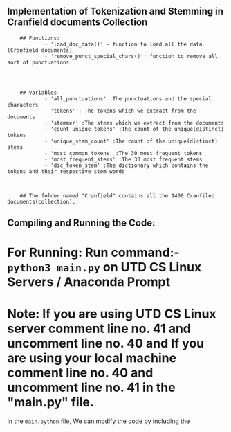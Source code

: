 <!-- // This code Is written by Shivam Gupta(SXG190040) -->
<!-- Information Retrieval (CS 6322.001) Assignment 1(Tokenization and Stemming) -->

## Implementation of Tokenization and Stemming in Cranfield documents Collection

        
        ## Functions:
                - 'load_doc_data()' - function to load all the data (Cranfield documents)
                - 'remove_punct_special_chars()': function to remove all sort of punctuations

     


        ## Variables
                - 'all_punctuations' :The punctuations and the special characters
                - 'tokens' : The tokens which we extract from the documents
                - 'stemmer' :The stems which we extract from the documents
                - 'count_unique_tokens' :The count of the unique(distinct) tokens
                - 'unique_stem_count' :The count of the unique(distinct) stems
                - 'most_common_tokens' :The 30 most frequent tokens
                - 'most_frequent_stems' :The 30 most frequent stems
                - 'dic_token_stem' :The dictionary which contains the tokens and their respective stem words

                

        ## The folder named "Cranfield" contains all the 1400 Cranfiled documents(collection).


## Compiling and Running the Code:

# For Running: Run command:- ```python3 main.py``` on UTD CS Linux Servers / Anaconda Prompt

# Note: If you are using UTD CS Linux server comment line no. 41 and uncomment line no. 40 and If you are using your local machine comment line no. 40 and uncomment line no. 41 in the "main.py" file.


In the ```main.python``` file, We can modify the code by including the <TITLE> tags data as well along with the <TEXT> tags data.
The results will be displayed as follows:

## Results

#----------------------------------Tokenization of Cranfield Documents-------------------------------- #
The number of tokens in the Cranfield text collection are:
 201520
The number of unique words in the Cranfield text collection are:
 8514
The number of words that occur only once in the Cranfield text collection are:
 3551
The 30 most frequent words in the Cranfield text collection and their respective frequency are:

('the', 18682)
('of', 11312)
('and', 5693)
('a', 5283)
('to', 4372)
('in', 4235)
('is', 4107)
('for', 3265)
('are', 2425)
('with', 2082)
('by', 1695)
('at', 1591)
('that', 1565)
('on', 1552)
('flow', 1412)
('be', 1269)
('an', 1258)
('as', 1101)
('this', 1079)
('from', 1067)
('pressure', 1021)
('which', 968)
('number', 905)
('results', 873)
('it', 851)
('mach', 725)
('boundary', 722)
('was', 698)
('theory', 693)
('method', 634)
The average number of word tokens per document are:
 143.94285714285715
#---------------------------------- Stemming of Cranfield Documents------------------------------- #
The number of distinct stems in the Cranfield text collection are:
 5839
The number of stems that occur only once in the Cranfield text collection are:
 2428
The 30 most frequent stems in the Cranfield text collection and their respective frequency information are:
('the', 18682)
('of', 11312)
('and', 5693)
('a', 5283)
('to', 4372)
('in', 4235)
('is', 4107)
('for', 3265)
('ar', 2426)
('with', 2082)
('on', 1818)
('by', 1695)
('flow', 1598)
('at', 1591)
('that', 1565)
('be', 1366)
('an', 1258)
('number', 1236)
('pressur', 1180)
('as', 1101)
('thi', 1079)
('result', 1072)
('from', 1067)
('it', 1029)
('which', 968)
('effect', 839)
('method', 820)
('solut', 785)
('theori', 780)
('boundari', 750)
The average number of word-stems per document are:
 143.94285714285715
The total time taken for tokenization and Stemming:
  0:00:01.529268